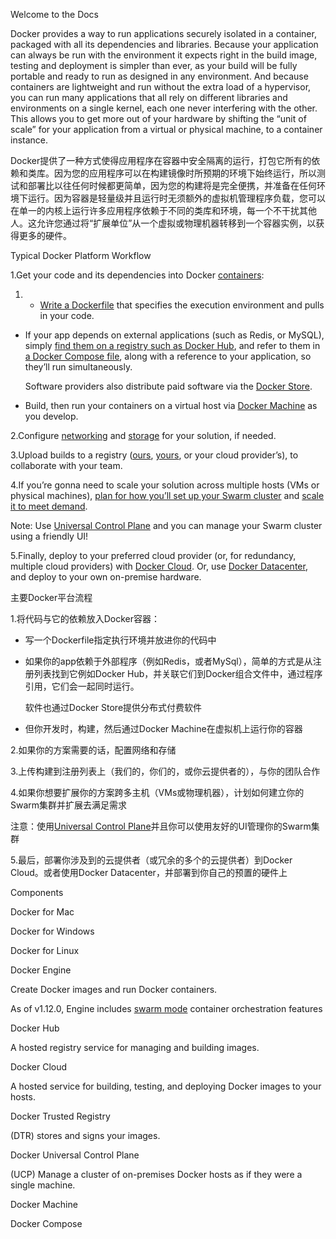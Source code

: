 Welcome to the Docs

Docker provides a way to run applications securely isolated in a container, packaged with all its dependencies and libraries. Because your application can always be run with the environment it expects right in the build image, testing and deployment is simpler than ever, as your build will be fully portable and ready to run as designed in any environment. And because containers are lightweight and run without the extra load of a hypervisor, you can run many applications that all rely on different libraries and environments on a single kernel, each one never interfering with the other. This allows you to get more out of your hardware by shifting the “unit of scale” for your application from a virtual or physical machine, to a container instance.

Docker提供了一种方式使得应用程序在容器中安全隔离的运行，打包它所有的依赖和类库。因为您的应用程序可以在构建镜像时所预期的环境下始终运行，所以测试和部署比以往任何时候都更简单，因为您的构建将是完全便携，并准备在任何环境下运行。因为容器是轻量级并且运行时无须额外的虚拟机管理程序负载，您可以在单一的内核上运行许多应用程序依赖于不同的类库和环境，每一个不干扰其他人。这允许您通过将“扩展单位”从一个虚拟或物理机器转移到一个容器实例，以获得更多的硬件。

Typical Docker Platform Workflow

1.Get your code and its dependencies into Docker [containers](https://docs.docker.com/engine/getstarted/step_two/):

1. * [Write a Dockerfile](https://docs.docker.com/engine/getstarted/step_four/) that specifies the execution environment and pulls in your code.

  * If your app depends on external applications \(such as Redis, or MySQL\), simply [find them on a registry such as Docker Hub](https://docs.docker.com/docker-hub/repos/), and refer to them in [a Docker Compose file](https://docs.docker.com/compose/overview/), along with a reference to your application, so they’ll run simultaneously.

    Software providers also distribute paid software via the [Docker Store](https://store.docker.com/).

  * Build, then run your containers on a virtual host via [Docker Machine](https://docs.docker.com/machine/overview/) as you develop.



2.Configure [networking](https://docs.docker.com/engine/tutorials/networkingcontainers/) and [storage](https://docs.docker.com/engine/tutorials/dockervolumes/) for your solution, if needed.

3.Upload builds to a registry \([ours](https://docs.docker.com/engine/tutorials/dockerrepos/), [yours](https://docs.docker.com/docker-trusted-registry/), or your cloud provider’s\), to collaborate with your team.

4.If you’re gonna need to scale your solution across multiple hosts \(VMs or physical machines\), [plan for how you’ll set up your Swarm cluster](https://docs.docker.com/engine/swarm/key-concepts/) and [scale it to meet demand](https://docs.docker.com/engine/swarm/swarm-tutorial/).

Note: Use [Universal Control Plane](https://docs.docker.com/ucp/overview/) and you can manage your Swarm cluster using a friendly UI!

5.Finally, deploy to your preferred cloud provider \(or, for redundancy, multiple cloud providers\) with [Docker Cloud](https://docs.docker.com/docker-cloud/overview/). Or, use [Docker Datacenter](https://www.docker.com/products/docker-datacenter), and deploy to your own on-premise hardware.

主要Docker平台流程

1.将代码与它的依赖放入Docker容器：

* 写一个Dockerfile指定执行环境并放进你的代码中

* 如果你的app依赖于外部程序（例如Redis，或者MySql），简单的方式是从注册列表找到它例如Docker Hub，并关联它们到Docker组合文件中，通过程序引用，它们会一起同时运行。

  软件也通过Docker Store提供分布式付费软件

* 但你开发时，构建，然后通过Docker Machine在虚拟机上运行你的容器


2.如果你的方案需要的话，配置网络和存储

3.上传构建到注册列表上（我们的，你们的，或你云提供者的），与你的团队合作

4.如果你想要扩展你的方案跨多主机（VMs或物理机器），计划如何建立你的Swarm集群并扩展去满足需求

注意：使用[Universal Control Plane](https://docs.docker.com/ucp/overview/)并且你可以使用友好的UI管理你的Swarm集群

5.最后，部署你涉及到的云提供者（或冗余的多个的云提供者）到Docker Cloud。或者使用Docker Datacenter，并部署到你自己的预置的硬件上

Components

Docker for Mac

Docker for  Windows

Docker for  Linux

Docker Engine

Create Docker images and run Docker containers.

As of v1.12.0, Engine includes [swarm mode](https://docs.docker.com/engine/swarm/) container orchestration features

Docker Hub

A hosted registry service for managing and building images.

Docker Cloud

A hosted service for building, testing, and deploying Docker images to your hosts.

Docker Trusted Registry

\(DTR\) stores and signs your images.

Docker Universal Control Plane

\(UCP\) Manage a cluster of on-premises Docker hosts as if they were a single machine.

Docker Machine

Docker Compose

